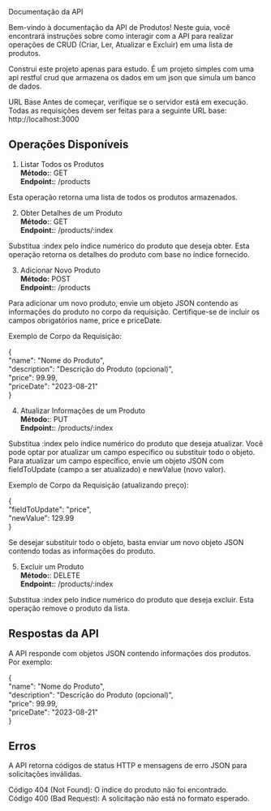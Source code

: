 Documentação da API

Bem-vindo à documentação da API de Produtos! Neste guia, você encontrará instruções sobre como interagir com a API para realizar operações de CRUD (Criar, Ler, Atualizar e Excluir) em uma lista de produtos.

Construi este projeto apenas para estudo. É um projeto simples com uma api restful crud que armazena os dados em um json que simula um banco de dados.

URL Base
Antes de começar, verifique se o servidor está em execução. Todas as requisições devem ser feitas para a seguinte URL base: http://localhost:3000

## Operações Disponíveis

1. Listar Todos os Produtos <br>
**Método:**: GET <br>
**Endpoint:**: /products <br>

Esta operação retorna uma lista de todos os produtos armazenados.

2. Obter Detalhes de um Produto <br>
**Método:**: GET <br>
**Endpoint:**: /products/:index <br>

Substitua :index pelo índice numérico do produto que deseja obter. Esta operação retorna os detalhes do produto com base no índice fornecido.

3. Adicionar Novo Produto <br>
**Método:** POST <br>
**Endpoint:**: /products <br>

Para adicionar um novo produto, envie um objeto JSON contendo as informações do produto no corpo da requisição. Certifique-se de incluir os campos obrigatórios name, price e priceDate.

Exemplo de Corpo da Requisição:

{ <br>
    "name": "Nome do Produto", <br>
    "description": "Descrição do Produto (opcional)", <br>
    "price": 99.99, <br>
    "priceDate": "2023-08-21" <br>
} <br>

4. Atualizar Informações de um Produto <br>
**Método:**: PUT <br>
**Endpoint:**: /products/:index <br>

Substitua :index pelo índice numérico do produto que deseja atualizar. Você pode optar por atualizar um campo específico ou substituir todo o objeto. Para atualizar um campo específico, envie um objeto JSON com fieldToUpdate (campo a ser atualizado) e newValue (novo valor).

Exemplo de Corpo da Requisição (atualizando preço):

{ <br>
    "fieldToUpdate": "price", <br>
    "newValue": 129.99 <br>
} <br>

Se desejar substituir todo o objeto, basta enviar um novo objeto JSON contendo todas as informações do produto.

5. Excluir um Produto <br>
**Método:**: DELETE <br>
**Endpoint:**: /products/:index <br>

Substitua :index pelo índice numérico do produto que deseja excluir. Esta operação remove o produto da lista.

## Respostas da API <br>
A API responde com objetos JSON contendo informações dos produtos. Por exemplo:

{ <br>
    "name": "Nome do Produto", <br>
    "description": "Descrição do Produto (opcional)", <br>
    "price": 99.99, <br>
    "priceDate": "2023-08-21" <br>
} <br>

## Erros <br>
A API retorna códigos de status HTTP e mensagens de erro JSON para solicitações inválidas.

Código 404 (Not Found): O índice do produto não foi encontrado. <br>
Código 400 (Bad Request): A solicitação não está no formato esperado.